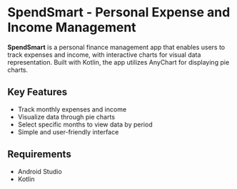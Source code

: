 # SpendSmart - Personal Expense and Income Management

**SpendSmart** is a personal finance management app that enables users to track expenses and income, with interactive charts for visual data representation. Built with Kotlin, the app utilizes AnyChart for displaying pie charts.

## Key Features
- Track monthly expenses and income
- Visualize data through pie charts
- Select specific months to view data by period
- Simple and user-friendly interface

## Requirements
- Android Studio
- Kotlin


